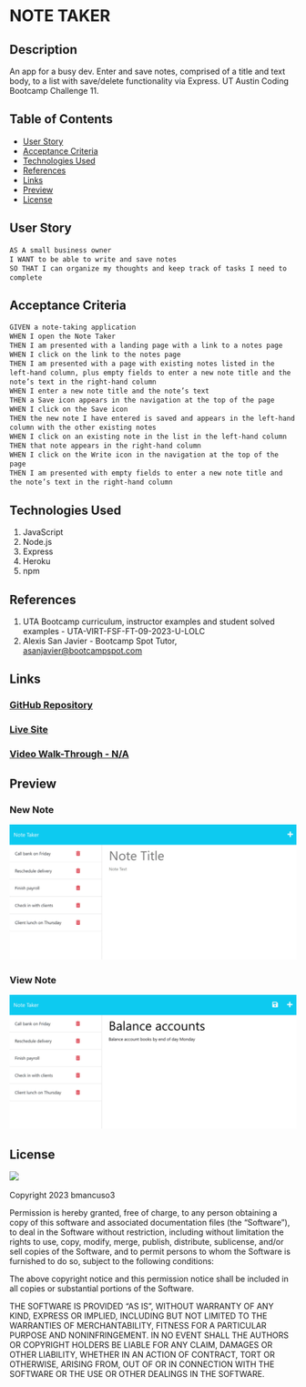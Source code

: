 # NOTE TAKER

## Description
An app for a busy dev.  Enter and save notes, comprised of a title and text body, to a list with save/delete functionality via Express. 
UT Austin Coding Bootcamp Challenge 11.

## Table of Contents
* [User Story](#user-story)
* [Acceptance Criteria](#acceptance-criteria)
* [Technologies Used](#technologies-used)
* [References](#references)
* [Links](#links)
* [Preview](#preview)
* [License](#license)

## User Story
```
AS A small business owner
I WANT to be able to write and save notes
SO THAT I can organize my thoughts and keep track of tasks I need to complete
```

## Acceptance Criteria
```
GIVEN a note-taking application
WHEN I open the Note Taker
THEN I am presented with a landing page with a link to a notes page
WHEN I click on the link to the notes page
THEN I am presented with a page with existing notes listed in the left-hand column, plus empty fields to enter a new note title and the note’s text in the right-hand column
WHEN I enter a new note title and the note’s text
THEN a Save icon appears in the navigation at the top of the page
WHEN I click on the Save icon
THEN the new note I have entered is saved and appears in the left-hand column with the other existing notes
WHEN I click on an existing note in the list in the left-hand column
THEN that note appears in the right-hand column
WHEN I click on the Write icon in the navigation at the top of the page
THEN I am presented with empty fields to enter a new note title and the note’s text in the right-hand column
```

## Technologies Used
1. JavaScript
2. Node.js
3. Express
4. Heroku
5. npm

## References
1. UTA Bootcamp curriculum, instructor examples and student solved examples - UTA-VIRT-FSF-FT-09-2023-U-LOLC
2. Alexis San Javier - Bootcamp Spot Tutor, asanjavier@bootcampspot.com

## Links
### <a href="https://github.com/bmancuso3/note-taker">GitHub Repository</a>

### <a href="https://notes-app-challenge-11-a7b13332d6d0.herokuapp.com/">Live Site</a>

### <a href="">Video Walk-Through - N/A</a>

## Preview

### New Note
<img src='./Assets/Note Page Ex.png' alt='EX1'/>

### View Note
<img src='./Assets/Note View Ex.png' alt='EX2'/>


## License
<img src='https://img.shields.io/badge/License-MIT-yellow.svg?style=for-the-badge'>

Copyright  2023  bmancuso3

Permission is hereby granted, free of charge, to any person obtaining a copy of this software and associated documentation files (the “Software”), to deal in the Software without restriction, including without limitation the rights to use, copy, modify, merge, publish, distribute, sublicense, and/or sell copies of the Software, and to permit persons to whom the Software is furnished to do so, subject to the following conditions:

The above copyright notice and this permission notice shall be included in all copies or substantial portions of the Software.

THE SOFTWARE IS PROVIDED “AS IS”, WITHOUT WARRANTY OF ANY KIND, EXPRESS OR IMPLIED, INCLUDING BUT NOT LIMITED TO THE WARRANTIES OF MERCHANTABILITY, FITNESS FOR A PARTICULAR PURPOSE AND NONINFRINGEMENT. IN NO EVENT SHALL THE AUTHORS OR COPYRIGHT HOLDERS BE LIABLE FOR ANY CLAIM, DAMAGES OR OTHER LIABILITY, WHETHER IN AN ACTION OF CONTRACT, TORT OR OTHERWISE, ARISING FROM, OUT OF OR IN CONNECTION WITH THE SOFTWARE OR THE USE OR OTHER DEALINGS IN THE SOFTWARE.